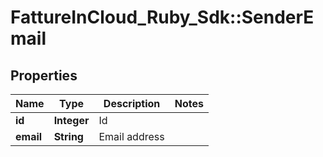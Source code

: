 # FattureInCloud_Ruby_Sdk::SenderEmail

## Properties

| Name | Type | Description | Notes |
| ---- | ---- | ----------- | ----- |
| **id** | **Integer** | Id |  |
| **email** | **String** | Email address |  |

